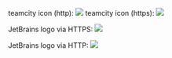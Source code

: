 teamcity icon (http): [![](http://teamcity.jetbrains.com/app/rest/builds/buildType:bt230/statusIcon)][1]
teamcity icon (https): [![](https://teamcity.jetbrains.com/app/rest/builds/buildType:bt230/statusIcon)][2]

JetBrains logo via HTTPS: ![](https://www.jetbrains.com/img/logos/logo_JB_tagline.png)

JetBrains logo via HTTP: ![](http://www.jetbrains.com/img/logos/logo_JB_tagline.png)

  [1]: http://teamcity.jetbrains.com/viewType.html?buildTypeId=bt230
  [2]: https://teamcity.jetbrains.com/viewType.html?buildTypeId=bt230

 
 
 